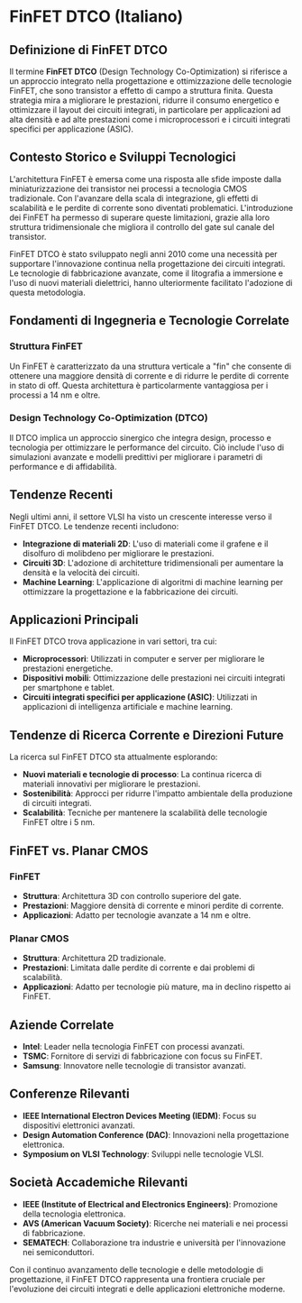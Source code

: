 # FinFET DTCO (Italiano)

## Definizione di FinFET DTCO

Il termine **FinFET DTCO** (Design Technology Co-Optimization) si riferisce a un approccio integrato nella progettazione e ottimizzazione delle tecnologie FinFET, che sono transistor a effetto di campo a struttura finita. Questa strategia mira a migliorare le prestazioni, ridurre il consumo energetico e ottimizzare il layout dei circuiti integrati, in particolare per applicazioni ad alta densità e ad alte prestazioni come i microprocessori e i circuiti integrati specifici per applicazione (ASIC).

## Contesto Storico e Sviluppi Tecnologici

L'architettura FinFET è emersa come una risposta alle sfide imposte dalla miniaturizzazione dei transistor nei processi a tecnologia CMOS tradizionale. Con l'avanzare della scala di integrazione, gli effetti di scalabilità e le perdite di corrente sono diventati problematici. L'introduzione dei FinFET ha permesso di superare queste limitazioni, grazie alla loro struttura tridimensionale che migliora il controllo del gate sul canale del transistor.

FinFET DTCO è stato sviluppato negli anni 2010 come una necessità per supportare l'innovazione continua nella progettazione dei circuiti integrati. Le tecnologie di fabbricazione avanzate, come il litografia a immersione e l'uso di nuovi materiali dielettrici, hanno ulteriormente facilitato l'adozione di questa metodologia.

## Fondamenti di Ingegneria e Tecnologie Correlate

### Struttura FinFET

Un FinFET è caratterizzato da una struttura verticale a "fin" che consente di ottenere una maggiore densità di corrente e di ridurre le perdite di corrente in stato di off. Questa architettura è particolarmente vantaggiosa per i processi a 14 nm e oltre.

### Design Technology Co-Optimization (DTCO)

Il DTCO implica un approccio sinergico che integra design, processo e tecnologia per ottimizzare le performance del circuito. Ciò include l'uso di simulazioni avanzate e modelli predittivi per migliorare i parametri di performance e di affidabilità.

## Tendenze Recenti

Negli ultimi anni, il settore VLSI ha visto un crescente interesse verso il FinFET DTCO. Le tendenze recenti includono:

- **Integrazione di materiali 2D**: L'uso di materiali come il grafene e il disolfuro di molibdeno per migliorare le prestazioni.
- **Circuiti 3D**: L'adozione di architetture tridimensionali per aumentare la densità e la velocità dei circuiti.
- **Machine Learning**: L'applicazione di algoritmi di machine learning per ottimizzare la progettazione e la fabbricazione dei circuiti.

## Applicazioni Principali

Il FinFET DTCO trova applicazione in vari settori, tra cui:

- **Microprocessori**: Utilizzati in computer e server per migliorare le prestazioni energetiche.
- **Dispositivi mobili**: Ottimizzazione delle prestazioni nei circuiti integrati per smartphone e tablet.
- **Circuiti integrati specifici per applicazione (ASIC)**: Utilizzati in applicazioni di intelligenza artificiale e machine learning.

## Tendenze di Ricerca Corrente e Direzioni Future

La ricerca sul FinFET DTCO sta attualmente esplorando:

- **Nuovi materiali e tecnologie di processo**: La continua ricerca di materiali innovativi per migliorare le prestazioni.
- **Sostenibilità**: Approcci per ridurre l'impatto ambientale della produzione di circuiti integrati.
- **Scalabilità**: Tecniche per mantenere la scalabilità delle tecnologie FinFET oltre i 5 nm.

## FinFET vs. Planar CMOS

### FinFET

- **Struttura**: Architettura 3D con controllo superiore del gate.
- **Prestazioni**: Maggiore densità di corrente e minori perdite di corrente.
- **Applicazioni**: Adatto per tecnologie avanzate a 14 nm e oltre.

### Planar CMOS

- **Struttura**: Architettura 2D tradizionale.
- **Prestazioni**: Limitata dalle perdite di corrente e dai problemi di scalabilità.
- **Applicazioni**: Adatto per tecnologie più mature, ma in declino rispetto ai FinFET.

## Aziende Correlate

- **Intel**: Leader nella tecnologia FinFET con processi avanzati.
- **TSMC**: Fornitore di servizi di fabbricazione con focus su FinFET.
- **Samsung**: Innovatore nelle tecnologie di transistor avanzati.

## Conferenze Rilevanti

- **IEEE International Electron Devices Meeting (IEDM)**: Focus su dispositivi elettronici avanzati.
- **Design Automation Conference (DAC)**: Innovazioni nella progettazione elettronica.
- **Symposium on VLSI Technology**: Sviluppi nelle tecnologie VLSI.

## Società Accademiche Rilevanti

- **IEEE (Institute of Electrical and Electronics Engineers)**: Promozione della tecnologia elettronica.
- **AVS (American Vacuum Society)**: Ricerche nei materiali e nei processi di fabbricazione.
- **SEMATECH**: Collaborazione tra industrie e università per l'innovazione nei semiconduttori.

Con il continuo avanzamento delle tecnologie e delle metodologie di progettazione, il FinFET DTCO rappresenta una frontiera cruciale per l'evoluzione dei circuiti integrati e delle applicazioni elettroniche moderne.